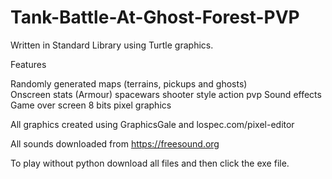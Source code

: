 # Tank-Battle-At-Ghost-Forest-PVP

Written in Standard Library using Turtle graphics. 


Features

Randomly generated maps (terrains, pickups and ghosts)  
Onscreen stats (Armour) 
spacewars shooter style action 
pvp 
Sound effects
Game over screen
8 bits pixel graphics


All graphics created using GraphicsGale and lospec.com/pixel-editor

All sounds downloaded from https://freesound.org

To play without python download all files and then click the exe file. 
